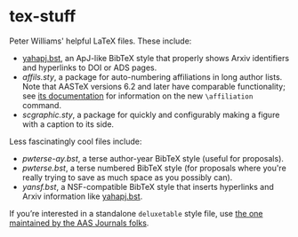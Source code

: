 tex-stuff
=========

Peter Williams' helpful LaTeX files. These include:

- [yahapj.bst](docs/yahapj.md), an ApJ-like BibTeX style that properly shows
  Arxiv identifiers and hyperlinks to DOI or ADS pages.
- *affils.sty*, a package for auto-numbering affiliations in long author
  lists. Note that AASTeX versions 6.2 and later have comparable
  functionality; see
  [its documentation](https://journals.aas.org/authors/aastex/aasguide.html)
  for information on the new `\affiliation` command.
- *scgraphic.sty*, a package for quickly and configurably making a figure with
  a caption to its side.

Less fascinatingly cool files include:

- *pwterse-ay.bst*, a terse author-year BibTeX style (useful for proposals).
- *pwterse.bst*, a terse numbered BibTeX style (for proposals where you're
  really trying to save as much space as you possibly can).
- *yansf.bst*, a NSF-compatible BibTeX style that inserts hyperlinks and Arxiv
  information like [yahapj.bst](docs/yahapj.md).

If you’re interested in a standalone `deluxetable` style file, use
[the one maintained by the AAS Journals folks](https://github.com/AASJournals/deluxetable.sty).
